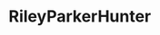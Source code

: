 # RileyParkerHunter
<head> 
  <Title> All About the Pink Chunky Dino Plush, Riley Parker Hunter </Title>
</head>
